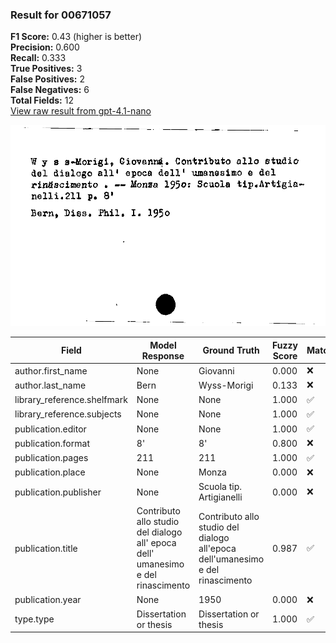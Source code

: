 ### Result for 00671057
**F1 Score:** 0.43 (higher is better)<br>**Precision:** 0.600<br>**Recall:** 0.333<br>**True Positives:** 3<br>**False Positives:** 2<br>**False Negatives:** 6<br>**Total Fields:** 12<br>[View raw result from gpt-4.1-nano](https://github.com/RISE-UNIBAS/humanities_data_benchmark/blob/main/results/2025-10-02/T0162/request_T0162_00671057.json)

<img src="https://github.com/RISE-UNIBAS/humanities_data_benchmark/blob/main/benchmarks/zettelkatalog/images/00671057.jpg?raw=true" alt="00671057" width="600px">

| Field | Model Response | Ground Truth | Fuzzy Score | Match |
|-------|----------------|--------------|-------------|-------|
| author.first_name | None | Giovanni | 0.000 | ❌ |
| author.last_name | Bern | Wyss-Morigi | 0.133 | ❌ |
| library_reference.shelfmark | None | None | 1.000 | ✅ |
| library_reference.subjects | None | None | 1.000 | ✅ |
| publication.editor | None | None | 1.000 | ✅ |
| publication.format | 8'  | 8' | 0.800 | ❌ |
| publication.pages | 211 | 211 | 1.000 | ✅ |
| publication.place | None | Monza | 0.000 | ❌ |
| publication.publisher | None | Scuola tip. Artigianelli | 0.000 | ❌ |
| publication.title | Contributo allo studio del dialogo all' epoca dell' umanesimo e del rinascimento | Contributo allo studio del dialogo all'epoca dell'umanesimo e del rinascimento | 0.987 | ✅ |
| publication.year | None | 1950 | 0.000 | ❌ |
| type.type | Dissertation or thesis | Dissertation or thesis | 1.000 | ✅ |

